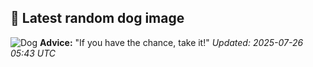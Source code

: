 ## 🐶 Latest random dog image
![Dog](https://images.dog.ceo/breeds/spitz-japanese/beet-005.jpg)
**Advice:** "If you have the chance, take it!"
*Updated: 2025-07-26 05:43 UTC*

